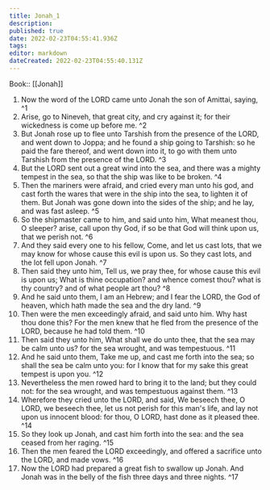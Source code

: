 ```yaml
---
title: Jonah_1
description: 
published: true
date: 2022-02-23T04:55:41.936Z
tags: 
editor: markdown
dateCreated: 2022-02-23T04:55:40.131Z
---
```


 Book:: [[Jonah]]
 1. Now the word of the LORD came unto Jonah the son of Amittai, saying, ^1
 2. Arise, go to Nineveh, that great city, and cry against it; for their wickedness is come up before me. ^2
 3. But Jonah rose up to flee unto Tarshish from the presence of the LORD, and went down to Joppa; and he found a ship going to Tarshish: so he paid the fare thereof, and went down into it, to go with them unto Tarshish from the presence of the LORD. ^3
 4. But the LORD sent out a great wind into the sea, and there was a mighty tempest in the sea, so that the ship was like to be broken. ^4
 5. Then the mariners were afraid, and cried every man unto his god, and cast forth the wares that were in the ship into the sea, to lighten it of them. But Jonah was gone down into the sides of the ship; and he lay, and was fast asleep. ^5
 6. So the shipmaster came to him, and said unto him, What meanest thou, O sleeper? arise, call upon thy God, if so be that God will think upon us, that we perish not. ^6
 7. And they said every one to his fellow, Come, and let us cast lots, that we may know for whose cause this evil is upon us. So they cast lots, and the lot fell upon Jonah. ^7
 8. Then said they unto him, Tell us, we pray thee, for whose cause this evil is upon us; What is thine occupation? and whence comest thou? what is thy country? and of what people art thou? ^8
 9. And he said unto them, I am an Hebrew; and I fear the LORD, the God of heaven, which hath made the sea and the dry land. ^9
 10. Then were the men exceedingly afraid, and said unto him. Why hast thou done this? For the men knew that he fled from the presence of the LORD, because he had told them. ^10
 11. Then said they unto him, What shall we do unto thee, that the sea may be calm unto us? for the sea wrought, and was tempestuous. ^11
 12. And he said unto them, Take me up, and cast me forth into the sea; so shall the sea be calm unto you: for I know that for my sake this great tempest is upon you. ^12
 13. Nevertheless the men rowed hard to bring it to the land; but they could not: for the sea wrought, and was tempestuous against them. ^13
 14. Wherefore they cried unto the LORD, and said, We beseech thee, O LORD, we beseech thee, let us not perish for this man's life, and lay not upon us innocent blood: for thou, O LORD, hast done as it pleased thee. ^14
 15. So they look up Jonah, and cast him forth into the sea: and the sea ceased from her raging. ^15
 16. Then the men feared the LORD exceedingly, and offered a sacrifice unto the LORD, and made vows. ^16
 17. Now the LORD had prepared a great fish to swallow up Jonah. And Jonah was in the belly of the fish three days and three nights. ^17

